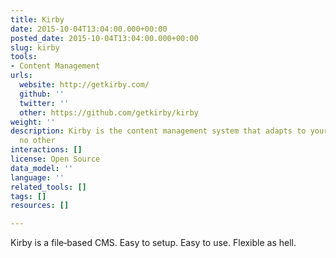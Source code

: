 ```yaml
---
title: Kirby
date: 2015-10-04T13:04:00.000+00:00
posted_date: 2015-10-04T13:04:00.000+00:00
slug: kirby
tools:
- Content Management
urls:
  website: http://getkirby.com/
  github: ''
  twitter: ''
  other: https://github.com/getkirby/kirby
weight: ''
description: Kirby is the content management system that adapts to your projects like
  no other
interactions: []
license: Open Source
data_model: ''
language: ''
related_tools: []
tags: []
resources: []

---
```

Kirby is a file‑based CMS. Easy to setup. Easy to use. Flexible as hell.